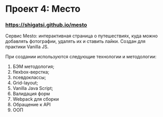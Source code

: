 # Проект 4: Место

### https://shigatsi.github.io/mesto
Cервис Mesto: интерактивная страница о путешествиях, куда можно добавлять фотографии, удалять их и ставить лайки.
Создан для практики Vanilla JS.

При создании используются следующие технологии и методологии:
  1. БЭМ методология;
  2. flexbox-верстка;
  3. псевдоклассы;
  4. Grid-layout;
  5. Vanilla Java Script;
  6. Валидация форм
  7. Webpack для сборки
  8. Обращение к API
  9. ООП
  


